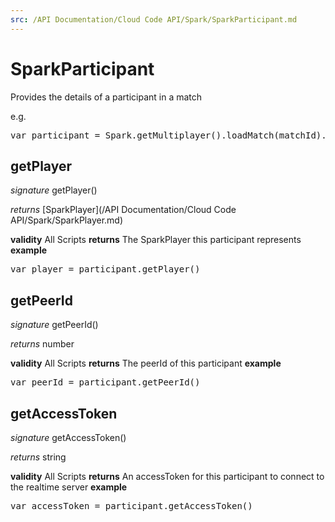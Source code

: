 ```yaml
---
src: /API Documentation/Cloud Code API/Spark/SparkParticipant.md
---
```


# SparkParticipant

Provides the details of a participant in a match

e.g.

<pre rel="highlighter" code-brush="js" contenteditable="false">var participant = Spark.getMultiplayer().loadMatch(matchId).getParticipants[0];</pre>


## getPlayer
_signature_ getPlayer()</p>
_returns_ [SparkPlayer](/API Documentation/Cloud Code API/Spark/SparkPlayer.md)</p>
<b>validity</b> All Scripts
<b>returns</b>
The SparkPlayer this participant represents
<b>example</b>
<pre rel="highlighter" code-brush="js" contenteditable="false">var player = participant.getPlayer()</pre>

## getPeerId
_signature_ getPeerId()</p>
_returns_ number</p>
<b>validity</b> All Scripts
<b>returns</b>
The peerId of this participant
<b>example</b>
<pre rel="highlighter" code-brush="js" contenteditable="false">var peerId = participant.getPeerId()</pre>

## getAccessToken
_signature_ getAccessToken()</p>
_returns_ string</p>
<b>validity</b> All Scripts
<b>returns</b>
An accessToken for this participant to connect to the realtime server
<b>example</b>
<pre rel="highlighter" code-brush="js" contenteditable="false">var accessToken = participant.getAccessToken()</pre>

